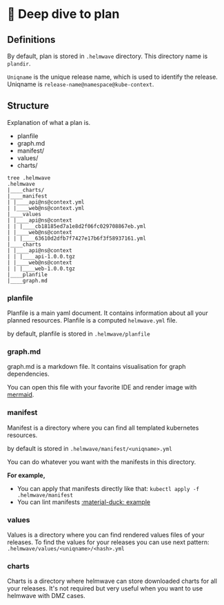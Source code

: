 # 🤿 Deep dive to plan


## Definitions

By default, plan is stored in `.helmwave` directory. This directory name is `plandir`.

`Uniqname` is the unique release name, which is used to identify the release. Uniqname is `release-name@namespace@kube-context`.


## Structure

Explanation of what a plan is.

- planfile
- graph.md
- manifest/
- values/
- charts/


```
tree .helmwave
.helmwave
|____charts/
|____manifest
| |____api@ns@context.yml
| |____web@ns@context.yml
|____values
| |____api@ns@context
| | |____cb18185ed7a1e8d2f06fc029708867eb.yml
| |____web@ns@context
| | |____63610d2dfb7f7427e17b6f3f58937161.yml
|____charts
| |____api@ns@context
| | |____api-1.0.0.tgz
| |____web@ns@context
| | |____web-1.0.0.tgz
|____planfile
|____graph.md
```

### planfile

Planfile is a main yaml document. It contains information about all your planned resources.
Planfile is a computed `helmwave.yml` file.

by default, planfile is stored in `.helmwave/planfile`


### graph.md

graph.md is a markdown file. It contains visualisation for graph dependencies.

You can open this file with your favorite IDE and render image with [mermaid](https://github.com/mermaid-js/mermaid). 

### manifest

Manifest is a directory where you can find all templated kubernetes resources.

by default is stored in `.helmwave/manifest/<uniqname>.yml`

You can do whatever you want with the manifests in this directory.

**For example,**

- You can apply that manifests directly like that: `kubectl apply -f .helmwave/manifest`
- You can lint manifests [:material-duck: example](../ci/?h=ci#kube-linter-and-helmwave)

### values

Values is a directory where you can find rendered values files of your releases.
To find the values for your releases you can use next pattern: `.helmwave/values/<uniqname>/<hash>.yml`


### charts

Charts is a directory where helmwave can store downloaded charts for all your releases. 
It's not required but very useful when you want to use helmwave with DMZ cases.

